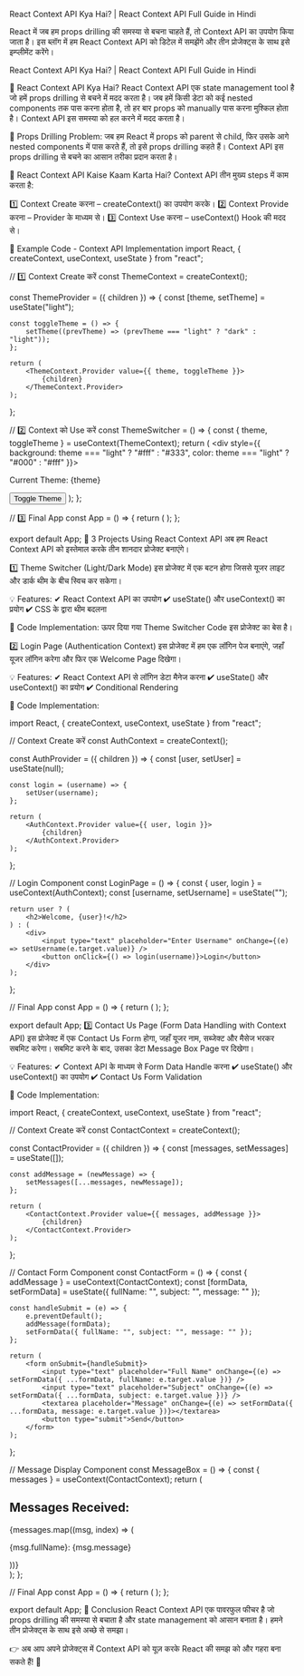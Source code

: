 React Context API Kya Hai? | React Context API Full Guide in Hindi

React में जब हम props drilling की समस्या से बचना चाहते हैं, तो Context API का उपयोग किया जाता है। इस ब्लॉग में हम React Context API को डिटेल में समझेंगे और तीन प्रोजेक्ट्स के साथ इसे इम्प्लीमेंट करेंगे।

React Context API Kya Hai? | React Context API Full Guide in Hindi



🔹 React Context API Kya Hai?
React Context API एक state management tool है जो हमें props drilling से बचने में मदद करता है। जब हमें किसी डेटा को कई nested components तक पास करना होता है, तो हर बार props को manually पास करना मुश्किल होता है। Context API इस समस्या को हल करने में मदद करता है।

🔸 Props Drilling Problem:
जब हम React में props को parent से child, फिर उसके आगे nested components में पास करते हैं, तो इसे props drilling कहते हैं। Context API इस props drilling से बचने का आसान तरीका प्रदान करता है।

🔹 React Context API Kaise Kaam Karta Hai?
Context API तीन मुख्य steps में काम करता है:

1️⃣ Context Create करना – createContext() का उपयोग करके।
2️⃣ Context Provide करना – Provider के माध्यम से।
3️⃣ Context Use करना – useContext() Hook की मदद से।

🚀 Example Code - Context API Implementation
import React, { createContext, useContext, useState } from "react";

// 1️⃣ Context Create करें
const ThemeContext = createContext();

const ThemeProvider = ({ children }) => {
    const [theme, setTheme] = useState("light");

    const toggleTheme = () => {
        setTheme((prevTheme) => (prevTheme === "light" ? "dark" : "light"));
    };

    return (
        <ThemeContext.Provider value={{ theme, toggleTheme }}>
            {children}
        </ThemeContext.Provider>
    );
};

// 2️⃣ Context को Use करें
const ThemeSwitcher = () => {
    const { theme, toggleTheme } = useContext(ThemeContext);
    return (
        <div style={{ background: theme === "light" ? "#fff" : "#333", color: theme === "light" ? "#000" : "#fff" }}>
            <p>Current Theme: {theme}</p>
            <button onClick={toggleTheme}>Toggle Theme</button>
        </div>
    );
};

// 3️⃣ Final App
const App = () => {
    return (
        <ThemeProvider>
            <ThemeSwitcher />
        </ThemeProvider>
    );
};

export default App;
🔹 3 Projects Using React Context API
अब हम React Context API को इस्तेमाल करके तीन शानदार प्रोजेक्ट बनाएंगे।

1️⃣ Theme Switcher (Light/Dark Mode)
इस प्रोजेक्ट में एक बटन होगा जिससे यूजर लाइट और डार्क थीम के बीच स्विच कर सकेगा।

💡 Features:
✔ React Context API का उपयोग
✔ useState() और useContext() का प्रयोग
✔ CSS के द्वारा थीम बदलना

🔹 Code Implementation:
ऊपर दिया गया Theme Switcher Code इस प्रोजेक्ट का बेस है।

2️⃣ Login Page (Authentication Context)
इस प्रोजेक्ट में हम एक लॉगिन पेज बनाएंगे, जहाँ यूजर लॉगिन करेगा और फिर एक Welcome Page दिखेगा।

💡 Features:
✔ React Context API से लॉगिन डेटा मैनेज करना
✔ useState() और useContext() का प्रयोग
✔ Conditional Rendering

🔹 Code Implementation:

import React, { createContext, useContext, useState } from "react";

// Context Create करें
const AuthContext = createContext();

const AuthProvider = ({ children }) => {
    const [user, setUser] = useState(null);

    const login = (username) => {
        setUser(username);
    };

    return (
        <AuthContext.Provider value={{ user, login }}>
            {children}
        </AuthContext.Provider>
    );
};

// Login Component
const LoginPage = () => {
    const { user, login } = useContext(AuthContext);
    const [username, setUsername] = useState("");

    return user ? (
        <h2>Welcome, {user}!</h2>
    ) : (
        <div>
            <input type="text" placeholder="Enter Username" onChange={(e) => setUsername(e.target.value)} />
            <button onClick={() => login(username)}>Login</button>
        </div>
    );
};

// Final App
const App = () => {
    return (
        <AuthProvider>
            <LoginPage />
        </AuthProvider>
    );
};

export default App;
3️⃣ Contact Us Page (Form Data Handling with Context API)
इस प्रोजेक्ट में एक Contact Us Form होगा, जहाँ यूजर नाम, सब्जेक्ट और मैसेज भरकर सबमिट करेगा। सबमिट करने के बाद, उसका डेटा Message Box Page पर दिखेगा।

💡 Features:
✔ Context API के माध्यम से Form Data Handle करना
✔ useState() और useContext() का उपयोग
✔ Contact Us Form Validation

🔹 Code Implementation:

import React, { createContext, useContext, useState } from "react";

// Context Create करें
const ContactContext = createContext();

const ContactProvider = ({ children }) => {
    const [messages, setMessages] = useState([]);

    const addMessage = (newMessage) => {
        setMessages([...messages, newMessage]);
    };

    return (
        <ContactContext.Provider value={{ messages, addMessage }}>
            {children}
        </ContactContext.Provider>
    );
};

// Contact Form Component
const ContactForm = () => {
    const { addMessage } = useContext(ContactContext);
    const [formData, setFormData] = useState({ fullName: "", subject: "", message: "" });

    const handleSubmit = (e) => {
        e.preventDefault();
        addMessage(formData);
        setFormData({ fullName: "", subject: "", message: "" });
    };

    return (
        <form onSubmit={handleSubmit}>
            <input type="text" placeholder="Full Name" onChange={(e) => setFormData({ ...formData, fullName: e.target.value })} />
            <input type="text" placeholder="Subject" onChange={(e) => setFormData({ ...formData, subject: e.target.value })} />
            <textarea placeholder="Message" onChange={(e) => setFormData({ ...formData, message: e.target.value })}></textarea>
            <button type="submit">Send</button>
        </form>
    );
};

// Message Display Component
const MessageBox = () => {
    const { messages } = useContext(ContactContext);
    return (
        <div>
            <h2>Messages Received:</h2>
            {messages.map((msg, index) => (
                <p key={index}>{msg.fullName}: {msg.message}</p>
            ))}
        </div>
    );
};

// Final App
const App = () => {
    return (
        <ContactProvider>
            <ContactForm />
            <MessageBox />
        </ContactProvider>
    );
};

export default App;
🔹 Conclusion
React Context API एक पावरफुल फीचर है जो props drilling की समस्या से बचाता है और state management को आसान बनाता है। हमने तीन प्रोजेक्ट्स के साथ इसे अच्छे से समझा।

👉 अब आप अपने प्रोजेक्ट्स में Context API को यूज़ करके React की समझ को और गहरा बना सकते हैं! 🚀



